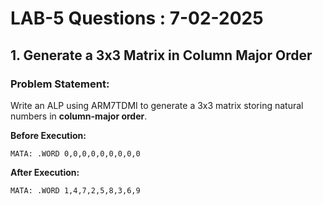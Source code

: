 # LAB-5 Questions : 7-02-2025

## 1. Generate a 3x3 Matrix in Column Major Order
### **Problem Statement:**
Write an ALP using ARM7TDMI to generate a 3x3 matrix storing natural numbers in **column-major order**.

 **Before Execution:**
```assembly
MATA: .WORD 0,0,0,0,0,0,0,0,0
```
**After Execution:**
```assembly
MATA: .WORD 1,4,7,2,5,8,3,6,9
```
